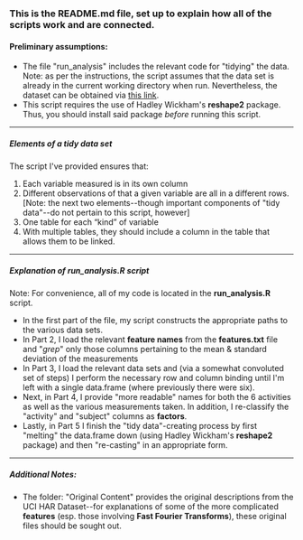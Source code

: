 ### This is the README.md file, set up to explain how all of the scripts work and are connected.


#### Preliminary assumptions:
* The file "run_analysis" includes the relevant code for "tidying" the data. Note: as per the instructions, the script assumes that the data set is already in the current working directory when run. Nevertheless, the dataset can be obtained via [this link][id].
* This script requires the use of Hadley Wickham's **reshape2** package. Thus, you should install said package *before* running this script.

- - - - - - - - - - - - - - - - - - - - - - - - - - - - - - - - - - - - - - - -

##### Elements of a *tidy data set*

The script I've provided ensures that:

1. Each variable measured is in its own column
2. Different observations of that a given variable are all in a different rows.
[Note: the next two elements--though important components of "tidy data"--do not pertain to this script, however]
3. One table for each “kind” of variable 
4. With multiple tables, they should include a column in the table that allows them to be linked.

- - - - - - - - - - - - - - - - - - - - - - - - - - - - - - - - - - - - - - - -
##### Explanation of **run_analysis.R** script
Note: For convenience, all of my code is located in the **run_analysis.R** script. 

* In the first part of the file, my script constructs the appropriate paths to the various data sets.
* In Part 2, I load the relevant **feature names** from the **features.txt** file and "*grep*" only those columns pertaining to the mean & standard deviation of the measurements
* In Part 3, I load the relevant data sets and (via a somewhat convoluted set of steps) I perform the necessary row and column binding until I'm left with a single data.frame (where previously there were six).
* Next, in Part 4, I provide "more readable" names for both the 6 activities as well as the various measurements taken. In addition, I re-classify the "activity" and "subject" columns as **factors**.
* Lastly, in Part 5 I finish the "tidy data"-creating process by first "melting" the data.frame down (using Hadley Wickham's **reshape2** package) and then "re-casting" in an appropriate form.


  
- - - - - - - - - - - - - - - - - - - - - - - - - - - - - - - - - - - - - - - -

##### Additional Notes:
* The folder: "Original Content" provides the original descriptions from the UCI HAR Dataset--for explanations of some of the more complicated **features** (esp. those involving **Fast Fourier Transforms**), these original files should be sought out.


[id]: https://d396qusza40orc.cloudfront.net/getdata%2Fprojectfiles%2FUCI%20HAR%20Dataset.zip
